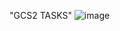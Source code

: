 "GCS2 TASKS" 
![image](https://user-images.githubusercontent.com/116561806/219873757-6ba1be1b-1278-4bab-87cb-2b9715cd001a.png)
